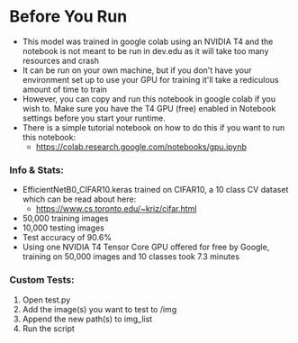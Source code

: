 # Before You Run
- This model was trained in google colab using an NVIDIA T4 and the notebook is not meant to be run in dev.edu as it will take too many resources and crash
- It can be run on your own machine, but if you don't have your environment set up to use your GPU for training it'll take a rediculous amount of time to train
- However, you can copy and run this notebook in google colab if you wish to. Make sure you have the T4 GPU (free) enabled in Notebook settings before you start your runtime.
- There is a simple tutorial notebook on how to do this if you want to run this notebook:
    - https://colab.research.google.com/notebooks/gpu.ipynb
 
### Info & Stats:
- EfficientNetB0_CIFAR10.keras trained on CIFAR10, a 10 class CV dataset which can be read about here:
    - https://www.cs.toronto.edu/~kriz/cifar.html
- 50,000 training images
- 10,000 testing images
- Test accuracy of 90.6%
- Using one NVIDIA T4 Tensor Core GPU offered for free by Google, training on 50,000 images and 10 classes took 7.3 minutes

### Custom Tests:
1. Open test.py
2. Add the image(s) you want to test to /img
3. Append the new path(s) to img_list
4. Run the script
